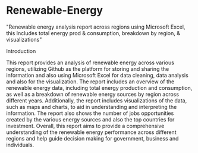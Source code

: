 # Renewable-Energy
"Renewable energy analysis report across regions using Microsoft Excel, this Includes total energy prod &amp; consumption, breakdown by region, &amp; visualizations"

Introduction

This report provides an analysis of renewable energy across various regions, utilizing Github as the platform for storing and sharing the information and also using Microsoft Excel for data cleaning, data analysis and also for the visualization. The report includes an overview of the renewable energy data, including total energy production and consumption, as well as a breakdown of renewable energy sources by region across different years. Additionally, the report includes visualizations of the data, such as maps and charts, to aid in understanding and interpreting the information. The report also shows the number of jobs opportunities created by the various energy sources and also the top countries for investment. Overall, this report aims to provide a comprehensive understanding of the renewable energy performance across different regions and help guide decision making for government, business and individuals.
